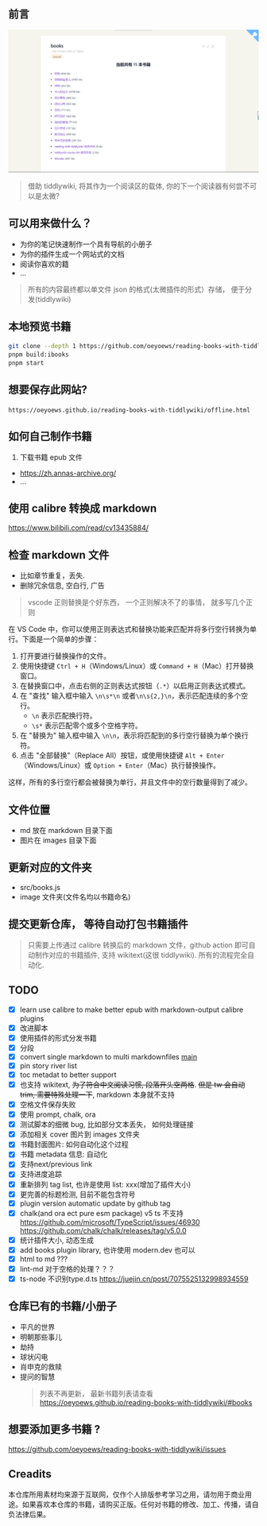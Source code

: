 ## 前言

![banner](https://github.com/oeyoews/reading-books-with-tiddlywiki/raw/main/banner.png)

> 借助 tiddlywiki, 将其作为一个阅读区的载体, 你的下一个阅读器有何尝不可以是太微?

## 可以用来做什么？

- 为你的笔记快速制作一个具有导航的小册子
- 为你的插件生成一个网站式的文档
- 阅读你喜欢的籍
- ...

> 所有的内容最终都以单文件 json 的格式(太微插件的形式）存储， 便于分发(tiddlywiki)

## 本地预览书籍

```bash
git clone --depth 1 https://github.com/oeyoews/reading-books-with-tiddlywiki.git
pnpm build:ibooks
pnpm start
```

## 想要保存此网站?

`https://oeyoews.github.io/reading-books-with-tiddlywiki/offline.html`

## 如何自己制作书籍

1. 下载书籍 epub 文件

- https://zh.annas-archive.org/
- ...

## 使用 calibre 转换成 markdown

https://www.bilibili.com/read/cv13435884/

<!-- * ~~convert epub to single markdown: https://www.vertopal.com/en/convert/epub-to-markdown~~ -->

## 检查 markdown 文件

- 比如章节重复，丢失.
- 删除冗余信息, 空白行, 广告

> vscode 正则替换是个好东西， 一个正则解决不了的事情， 就多写几个正则

在 VS Code 中，你可以使用正则表达式和替换功能来匹配并将多行空行转换为单行。下面是一个简单的步骤：

1. 打开要进行替换操作的文件。
2. 使用快捷键 `Ctrl + H`（Windows/Linux）或 `Command + H`（Mac）打开替换窗口。
3. 在替换窗口中，点击右侧的正则表达式按钮（`.*`）以启用正则表达式模式。
4. 在 "查找" 输入框中输入 `\n\s*\n` 或者`\n\s{2,}\n`，表示匹配连续的多个空行。
   - `\n` 表示匹配换行符。
   - `\s*` 表示匹配零个或多个空格字符。
5. 在 "替换为" 输入框中输入 `\n\n`，表示将匹配到的多行空行替换为单个换行符。
6. 点击 "全部替换"（Replace All）按钮，或使用快捷键 `Alt + Enter`（Windows/Linux）或 `Option + Enter`（Mac）执行替换操作。

这样，所有的多行空行都会被替换为单行，并且文件中的空行数量得到了减少。

## 文件位置

- md 放在 markdown 目录下面
- 图片在 images 目录下面

## 更新对应的文件夹

- src/books.js
- image 文件夹(文件名均以书籍命名)

## 提交更新仓库， 等待自动打包书籍插件

> 只需要上传通过 calibre 转换后的 markdown 文件，github action 即可自动制作对应的书籍插件, 支持 wikitext(这很 tiddlywiki). 所有的流程完全自动化.

<!-- ## NOTE
> 绝对不保证 100%转换， 可能会丢失部分信息 -->

## TODO

- [x] learn use calibre to make better epub with markdown-output calibre plugins
- [x] 改进脚本
- [x] 使用插件的形式分发书籍
- [x] 分段
- [x] convert single markdown to multi markdownfiles [main](./src/main.js)
- [x] pin story river list
- [x] toc metadat to better support
- [x] 也支持 wikitext, ~~为了符合中文阅读习惯, 段落开头空两格~~. ~~但是 tw 会自动 trim, 需要特殊处理一下~~, markdown 本身就不支持
- [x] 空格文件保存失败
- [x] 使用 prompt, chalk, ora
- [x] 测试脚本的细微 bug, 比如部分文本丢失， 如何处理链接
- [x] 添加相关 cover 图片到 images 文件夹
- [x] 书籍封面图片: 如何自动化这个过程
- [x] 书籍 metadata 信息: 自动化
- [x] 支持next/previous link
- [x] 支持进度追踪
- [x] 重新排列 tag list, 也许是使用 list: xxx(增加了插件大小)
- [x] 更完善的标题检测, 目前不能包含符号
- [x] plugin version automatic update by github tag
- [x] chalk(and ora ect pure esm package) v5 ts 不支持 https://github.com/microsoft/TypeScript/issues/46930 https://github.com/chalk/chalk/releases/tag/v5.0.0
- [x] 统计插件大小, 动态生成
- [x] add books plugin library, 也许使用 modern.dev 也可以
- [x] html to md ???
- [x] lint-md 对于空格的处理？？？
- [x] ts-node 不识别type.d.ts https://juejin.cn/post/7075525132998934559

## 仓库已有的书籍/小册子

- 平凡的世界
- 明朝那些事儿
- 劫持
- 球状闪电
- 肖申克的救赎
- 提问的智慧
  > 列表不再更新， 最新书籍列表请查看 https://oeyoews.github.io/reading-books-with-tiddlywiki/#books

## 想要添加更多书籍 ?

https://github.com/oeyoews/reading-books-with-tiddlywiki/issues

## Creadits

本仓库所用素材均来源于互联网，仅作个人排版参考学习之用，请勿用于商业用途。如果喜欢本仓库的书籍，请购买正版。任何对书籍的修改、加工、传播，请自负法律后果。
